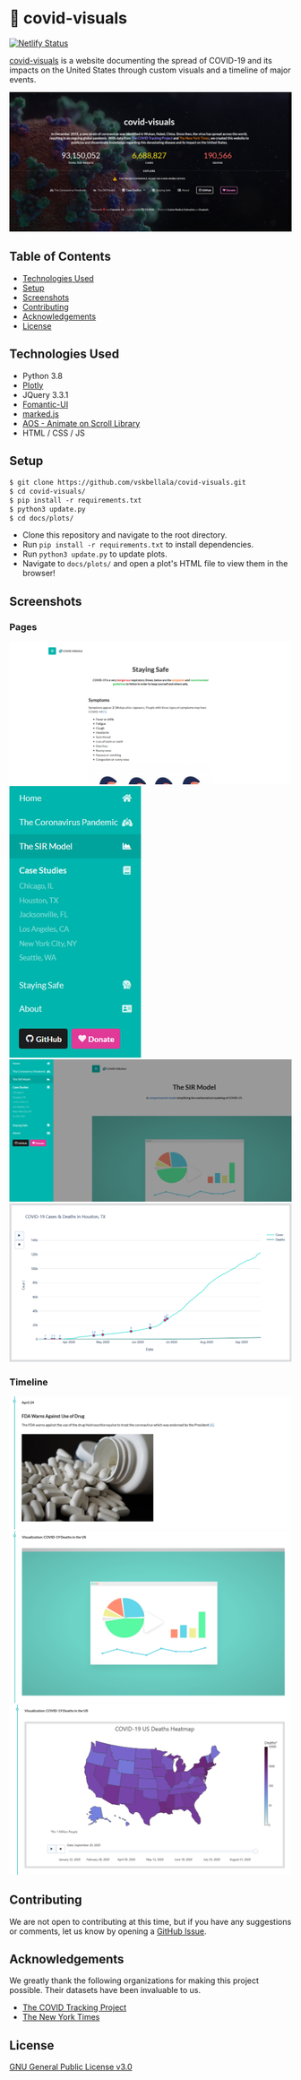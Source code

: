 # :microbe: covid-visuals

[![Netlify Status](https://api.netlify.com/api/v1/badges/273356b5-3005-49de-b5e1-2f9f69a6cd07/deploy-status)](https://app.netlify.com/sites/covid-visuals/deploys)

[covid-visuals](https://covid-visuals.netlify.app/) is a website documenting the spread of COVID-19 and its impacts on the United States through custom visuals and a timeline of major events.

![covid-visuals front page](docs/content/images/cv_screen.png)

## Table of Contents

- [Technologies Used](#technologies-used)
- [Setup](#setup)
- [Screenshots](#screenshots)
- [Contributing](#contributing)
- [Acknowledgements](#acknowledgements)
- [License](#license)

## Technologies Used
- Python 3.8
- [Plotly](https://plotly.com/python/)
- JQuery 3.3.1
- [Fomantic-UI](https://fomantic-ui.com/)
- [marked.js](https://marked.js.org/)
- [AOS - Animate on Scroll Library](https://michalsnik.github.io/aos/)
- HTML / CSS / JS

## Setup
```
$ git clone https://github.com/vskbellala/covid-visuals.git
$ cd covid-visuals/
$ pip install -r requirements.txt
$ python3 update.py
$ cd docs/plots/
```
- Clone this repository and navigate to the root directory.
- Run `pip install -r requirements.txt` to install dependencies.
- Run `python3 update.py` to update plots.
- Navigate to `docs/plots/` and open a plot's HTML file to view them in the browser!

## Screenshots
### Pages
![Demo page title, blurb, and menu header](docs/content/images/safety.png)
![Sidebar focused](docs/content/images/sidebar_zoom.png)
![Sidebar pushing the page to reveal itself](docs/content/images/sidebar_push.png)
![Line plot for cases and deaths vs time](docs/content/images/case_plot.png)
### Timeline
![Sample timeline entry](docs/content/images/timeline_text.png)
![Plot in timeline, before launching](docs/content/images/timeline_before_play.png)
![Plot in timeline, after launching](docs/content/images/timeline_after_play.png)

## Contributing
We are not open to contributing at this time, but if you have any suggestions or comments, let us know by opening a [GitHub Issue](https://github.com/vskbellala/covid-visuals/issues).

## Acknowledgements
We greatly thank the following organizations for making this project possible. Their datasets have been invaluable to us.
- [The COVID Tracking Project](https://covidtracking.com/)
- [The New York Times](https://github.com/nytimes/covid-19-data)

## License
[GNU General Public License v3.0](https://github.com/vskbellala/covid-visuals/blob/master/LICENSE)